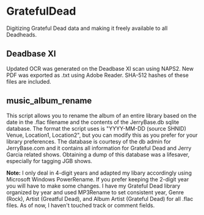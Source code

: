 # **GratefulDead**
Digitizing Grateful Dead data and making it freely available to all Deadheads.

## **Deadbase XI**
Updated OCR was generated on the Deadbase XI scan using NAPS2. New PDF was exported as .txt using Adobe Reader. SHA-512 hashes of these files are included.  

## **music_album_rename**
This script allows you to rename the album of an entire library based on the date in the .flac filename and the contents of the JerryBase.db sqlite database. The format the script uses is "YYYY-MM-DD (source SHNID) Venue, Location1, Location2", but you can modify this as you prefer for your library preferences. The database is courtesy of the db admin for JerryBase.com and it contains all information for Grateful Dead and Jerry Garcia related shows. Obtaining a dump of this database was a lifesaver, especially for tagging JGB shows.  
  
**Note:** I only deal in 4-digit years and adapted my libary accordingly using Microsoft Windows PowerRename. If you prefer keeping the 2-digit year you will have to make some changes. I have my Grateful Dead library organized by year and used MP3Rename to set consistent year, Genre (Rock), Artist (Greatful Dead), and Album Artist (Grateful Dead) for all .flac files. As of now, I haven't touched track or comment fields.

